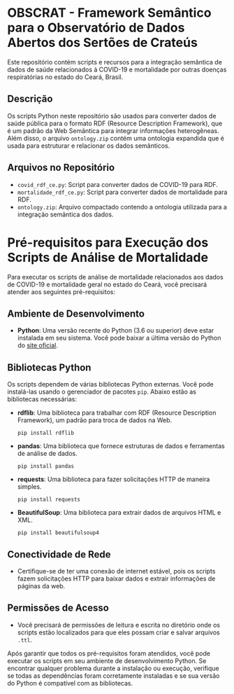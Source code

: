 # OBSCRAT - Framework Semântico para o Observatório de Dados Abertos dos Sertões de Crateús

Este repositório contém scripts e recursos para a integração semântica de dados de saúde relacionados à COVID-19 e mortalidade por outras doenças respiratórias no estado do Ceará, Brasil.

## Descrição

Os scripts Python neste repositório são usados para converter dados de saúde pública para o formato RDF (Resource Description Framework), que é um padrão da Web Semântica para integrar informações heterogêneas. Além disso, o arquivo `ontology.zip` contém uma ontologia expandida que é usada para estruturar e relacionar os dados semânticos.

## Arquivos no Repositório

- `covid_rdf_ce.py`: Script para converter dados de COVID-19 para RDF.
- `mortalidade_rdf_ce.py`: Script para converter dados de mortalidade para RDF.
- `ontology.zip`: Arquivo compactado contendo a ontologia utilizada para a integração semântica dos dados.

# Pré-requisitos para Execução dos Scripts de Análise de Mortalidade

Para executar os scripts de análise de mortalidade relacionados aos dados de COVID-19 e mortalidade geral no estado do Ceará, você precisará atender aos seguintes pré-requisitos:

## Ambiente de Desenvolvimento

- **Python**: Uma versão recente do Python (3.6 ou superior) deve estar instalada em seu sistema. Você pode baixar a última versão do Python do [site oficial](https://www.python.org/downloads/).

## Bibliotecas Python

Os scripts dependem de várias bibliotecas Python externas. Você pode instalá-las usando o gerenciador de pacotes `pip`. Abaixo estão as bibliotecas necessárias:

- **rdflib**: Uma biblioteca para trabalhar com RDF (Resource Description Framework), um padrão para troca de dados na Web.
  ```
  pip install rdflib
  ```
- **pandas**: Uma biblioteca que fornece estruturas de dados e ferramentas de análise de dados.
  ```
  pip install pandas
  ```
- **requests**: Uma biblioteca para fazer solicitações HTTP de maneira simples.
  ```
  pip install requests
  ```
- **BeautifulSoup**: Uma biblioteca para extrair dados de arquivos HTML e XML.
  ```
  pip install beautifulsoup4
  ```
## Conectividade de Rede

- Certifique-se de ter uma conexão de internet estável, pois os scripts fazem solicitações HTTP para baixar dados e extrair informações de páginas da web.

## Permissões de Acesso

- Você precisará de permissões de leitura e escrita no diretório onde os scripts estão localizados para que eles possam criar e salvar arquivos `.ttl`.

Após garantir que todos os pré-requisitos foram atendidos, você pode executar os scripts em seu ambiente de desenvolvimento Python. Se encontrar qualquer problema durante a instalação ou execução, verifique se todas as dependências foram corretamente instaladas e se sua versão do Python é compatível com as bibliotecas.